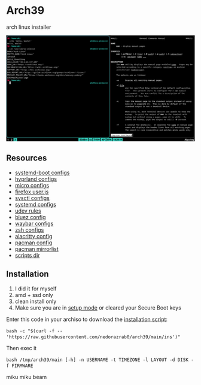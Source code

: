 # Arch39

arch linux installer

<img src="https://raw.githubusercontent.com/nedorazrab0/test/main/huii/10393608080-part.webp" style="width: 720px;" alt="Screenshot" loading="lazy">

## Resources

- [systemd-boot configs](./cfg/boot/loader)
- [hyprland configs](./cfg/etc/hypr)
- [micro configs](./cfg/etc/micro)
- [firefox user.js](./cfg/etc/skel/.var/app/net.waterfox.waterfox/.waterfox/arch39/user.js)
- [sysctl configs](./cfg/etc/sysctl.d)
- [systemd configs](./cfg/etc/systemd)
- [udev rules](./cfg/etc/udev/rules.d)
- [bluez config](./cfg/etc/wireplumber/wireplumber.conf.d/bluez.conf)
- [waybar configs](./cfg/etc/xdg/waybar)
- [zsh configs](./cfg/etc/zsh)
- [alacritty config](./cfg/etc/alacritty.toml)
- [pacman config](./cfg/etc/pacman.conf)
- [pacman mirrorlist](./cfg/etc/pacman.d/mirrorlist)
- [scripts dir](./cfg/usr/local/bin)

## Installation

1) I did it for myself
2) amd + ssd only
3) clean install only
4) Make sure you are in [setup mode](https://wiki.archlinux.org/title/Unified_Extensible_Firmware_Interface/Secure_Boot#Putting_firmware_in_%22Setup_Mode%22)
or cleared your Secure Boot keys

Enter this code in your archiso to download the [installation script](./main):

```shell
bash -c "$(curl -f -- 'https://raw.githubusercontent.com/nedorazrab0/arch39/main/ins')"
```

Then exec it

```shell
bash /tmp/arch39/main [-h] -n USERNAME -t TIMEZONE -l LAYOUT -d DISK -f FIRMWARE
```

miku miku beam
